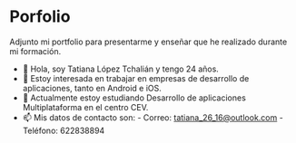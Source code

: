 # Porfolio
Adjunto mi portfolio para presentarme y enseñar que he realizado durante mi formación.

- 👋 Hola, soy Tatiana López Tchalián y tengo 24 años.
- 👀 Estoy interesada en trabajar en empresas de desarrollo de aplicaciones, tanto en Android e iOS.
- 🌱 Actualmente estoy estudiando Desarrollo de aplicaciones Multiplataforma en el centro CEV.
- 📫 Mis datos de contacto son:
      - Correo: tatiana_26_16@outlook.com
      - Teléfono: 622838894
